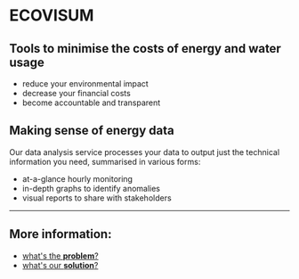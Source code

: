 # ECOVISUM

## Tools to minimise the costs of energy and water usage

- reduce your environmental impact
- decrease your financial costs
- become accountable and transparent

## Making sense of energy data

Our data analysis service processes your data to output just the technical information you need, summarised in various forms:

- at-a-glance hourly monitoring
- in-depth graphs to identify anomalies
- visual reports to share with stakeholders

---

## More information:

- [what's the **problem**?](#page-02)
- [what's our **solution**?](#page-03)
